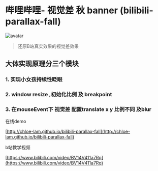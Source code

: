 #  哔哩哔哩- 视觉差 秋 banner (bilibili-parallax-fall)
![avatar](https://user-images.githubusercontent.com/60084718/98898795-58c1ae00-24e9-11eb-8725-8a003d7482e1.png)
> 还原B站真实效果的视觉差效果

## 大体实现原理分三个模块


### 1. 实现小女孩持续性眨眼

### 2. window resize ,初始化比例 及 breakpoint

### 3. 在mouseEvent下 视觉差 配置translate x y 比例不同 及blur


在线demo

[http://chloe-lam.github.io/bilibili-parallax-fall](http://chloe-lam.github.io/bilibili-parallax-fall)

b站教学视频

[https://www.bilibili.com/video/BV14V411a7Rq](https://www.bilibili.com/video/BV14V411a7Rq)
